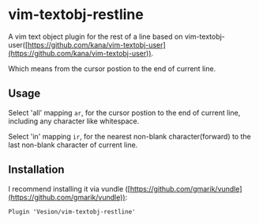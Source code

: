 vim-textobj-restline
=================

A vim text object plugin for the rest of a line based on vim-textobj-user([https://github.com/kana/vim-textobj-user](https://github.com/kana/vim-textobj-user)).

Which means from the cursor postion to the end of current line.

Usage
-----
Select 'all' mapping `ar`, for the cursor postion to the end of current line, including any character like whitespace.

Select 'in' mapping `ir`, for the nearest non-blank character(forward) to the last non-blank character of current line.


Installation
------------
I recommend installing it via vundle ([https://github.com/gmarik/vundle](https://github.com/gmarik/vundle)):

    Plugin 'Vesion/vim-textobj-restline'
